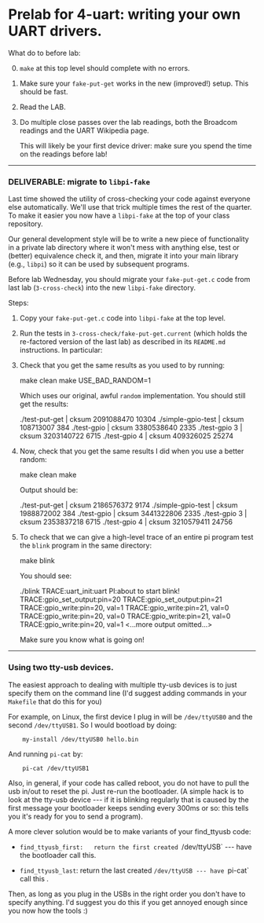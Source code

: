 # Prelab for 4-uart: writing your own UART drivers.

What do to before lab:

   0. `make` at this top level should complete with no errors.
   1. Make sure your `fake-put-get` works in the new (improved!) setup. This should
      be fast.
   2. Read the LAB.
   3. Do multiple close passes over the lab readings, both the Broadcom readings 
      and the UART Wikipedia page.

      This will likely be your first device driver: make sure you spend the 
      time on the readings before lab!

------------------------------------------------------------------------------
### DELIVERABLE: migrate to `libpi-fake` 

Last time showed the utility of cross-checking your code against everyone
else automatically.  We'll use that trick multiple times the rest of
the quarter.  To make it easier you now have a `libpi-fake` at the top
of your class repository.

Our general development style will be to write a new piece of
functionality in a private lab directory where it won't mess with
anything else, test or (better) equivalence check it, and then, migrate
it into your main library (e.g., `libpi`) so it can be used by subsequent
programs.

Before lab Wednesday, you should migrate your `fake-put-get.c` code from
last lab (`3-cross-check`) into the new `libpi-fake` directory.

Steps:
   1. Copy your `fake-put-get.c` code into `libpi-fake` at the top level.
   2. Run the tests in `3-cross-check/fake-put-get.current` (which holds the re-factored
      version of the last lab) as described in its `README.md` instructions.  In 
      particular:

   3. Check that you get the same results as you used to by running:

        make clean
        make USE_BAD_RANDOM=1

      Which uses our original, awful `random` implementation.  You should 
      still get the results:

        ./test-put-get | cksum
        2091088470 10304
        ./simple-gpio-test | cksum
        108713007 384
        ./test-gpio  | cksum
        3380538640 2335
        ./test-gpio 3  | cksum
        3203140722 6715
        ./test-gpio 4  | cksum
        409326025 25274

   4. Now, check that you get the same results I did when you use a better 
      random:

        make clean
        make 

      Output should be:

        ./test-put-get | cksum
        2186576372 9174
        ./simple-gpio-test | cksum
        1988872002 384
        ./test-gpio  | cksum
        3441322806 2335
        ./test-gpio 3  | cksum
        2353837218 6715
        ./test-gpio 4  | cksum
        3210579411 24756

   5. To check that we can give a high-level trace of an entire pi program test
      the `blink` program in the same directory:

        make blink

      You should see:

        ./blink
        TRACE:uart_init:uart
        PI:about to start blink!
        TRACE:gpio_set_output:pin=20
        TRACE:gpio_set_output:pin=21
        TRACE:gpio_write:pin=20, val=1
        TRACE:gpio_write:pin=21, val=0
        TRACE:gpio_write:pin=20, val=0
        TRACE:gpio_write:pin=21, val=0
        TRACE:gpio_write:pin=20, val=1
        <...more output omitted...>

      Make sure you know what is going on!

------------------------------------------------------------------------------
### Using two tty-usb devices.

The easiest approach to dealing with multiple tty-usb devices is to just
specify them on the command line (I'd suggest adding commands in your
`Makefile` that do this for you)

For example, on Linux, the first device I plug in will be `/dev/ttyUSB0`
and the second `/dev/ttyUSB1`.  So I would bootload by doing:

        my-install /dev/ttyUSB0 hello.bin

And running `pi-cat` by:

        pi-cat /dev/ttyUSB1

Also, in general, if your code has called reboot, you do not have to pull
the usb in/out to reset the pi.  Just re-run the bootloader.  (A simple
hack is to look at the tty-usb device --- if it is blinking regularly
that is caused by the first message your bootloader keeps sending every
300ms or so: this tells you it's ready for you to send a program).


A more clever solution would be to make variants of your find_ttyusb code:

  - `find_ttyusb_first:   return the first created `/dev/ttyUSB` ---
    have the bootloader call this.

  - `find_ttyusb_last`: return the last created `/dev/ttyUSB --- have
  `pi-cat` call this .

Then, as long as you plug in the USBs in the right order you don't have
to specify anything.   I'd suggest you do this if you get annoyed enough
since you now how the tools :)
